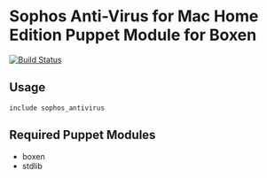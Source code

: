 # Sophos Anti-Virus for Mac Home Edition Puppet Module for Boxen
[![Build Status](https://travis-ci.org/poppen/puppet-iterm2_mrkn.png?branch=master)](https://travis-ci.org/poppen/puppet-iterm2_mrkn)

## Usage

```puppet
include sophos_antivirus
```

## Required Puppet Modules

* boxen
* stdlib
